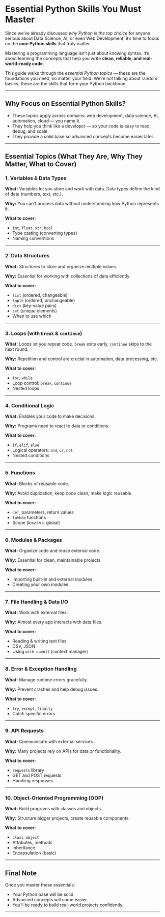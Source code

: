 # Essential Python Skills You Must Master

Since we’ve already discussed *why Python is the top choice* for anyone serious about Data Science, AI, or even Web Development, it’s time to focus on the **core Python skills** that truly matter.

Mastering a programming language isn’t just about knowing syntax. It’s about learning the concepts that help you write **clean, reliable, and real-world-ready code**.

This guide walks through the *essential Python topics* — these are the foundations you need, no matter your field. We’re not talking about random basics; these are the skills that form your Python backbone.

---

##  Why Focus on Essential Python Skills?

- These topics apply across domains: web development, data science, AI, automation, cloud — you name it.
- They help you think like a developer — so your code is easy to read, debug, and scale.
- They provide a solid base so advanced concepts become easier later.

---

##  Essential Topics (What They Are, Why They Matter, What to Cover)

### 1️. Variables & Data Types

**What:** Variables let you store and work with data. Data types define the kind of data (numbers, text, etc.).

**Why:** You can’t process data without understanding how Python represents it.

**What to cover:**
- `int`, `float`, `str`, `bool`
- Type casting (converting types)
- Naming conventions

---

### 2️. Data Structures

**What:** Structures to store and organize multiple values.

**Why:** Essential for working with collections of data efficiently.

**What to cover:**
- `list` (ordered, changeable)
- `tuple` (ordered, unchangeable)
- `dict` (key-value pairs)
- `set` (unique elements)
- When to use which

---

### 3️. Loops (with `break` & `continue`)

**What:** Loops let you repeat code. `break` exits early, `continue` skips to the next round.

**Why:** Repetition and control are crucial in automation, data processing, etc.

**What to cover:**
- `for`, `while`
- Loop control: `break`, `continue`
- Nested loops

---

### 4️. Conditional Logic

**What:** Enables your code to make decisions.

**Why:** Programs need to react to data or conditions.

**What to cover:**
- `if`, `elif`, `else`
- Logical operators: `and`, `or`, `not`
- Nested conditions

---

### 5️. Functions

**What:** Blocks of reusable code.

**Why:** Avoid duplication, keep code clean, make logic reusable.

**What to cover:**
- `def`, parameters, return values
- `lambda` functions
- Scope (local vs. global)

---

### 6️. Modules & Packages

**What:** Organize code and reuse external code.

**Why:** Essential for clean, maintainable projects.

**What to cover:**
- Importing built-in and external modules
- Creating your own modules

---

### 7️. File Handling & Data I/O

**What:** Work with external files.

**Why:** Almost every app interacts with data files.

**What to cover:**
- Reading & writing text files
- CSV, JSON
- Using `with open()` (context manager)

---

### 8️. Error & Exception Handling

**What:** Manage runtime errors gracefully.

**Why:** Prevent crashes and help debug issues.

**What to cover:**
- `try`, `except`, `finally`
- Catch specific errors

---

### 9️. API Requests

**What:** Communicate with external services.

**Why:** Many projects rely on APIs for data or functionality.

**What to cover:**
- `requests` library
- GET and POST requests
- Handling responses

---

### 10. Object-Oriented Programming (OOP)

**What:** Build programs with classes and objects.

**Why:** Structure bigger projects, create reusable components.

**What to cover:**
- `class`, `object`
- Attributes, methods
- Inheritance
- Encapsulation (basic)

---

##  Final Note

Once you master these essentials:
- Your Python base will be solid.
- Advanced concepts will come easier.
- You’ll be ready to build real-world projects confidently.

---

